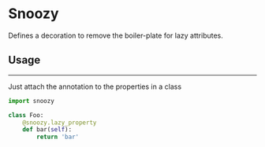 # Snoozy
Defines a decoration to remove the boiler-plate for lazy attributes.

## Usage
-----
Just attach the annotation to the properties in a class

```python
import snoozy

class Foo:
    @snoozy.lazy_property
    def bar(self):
        return 'bar'
```